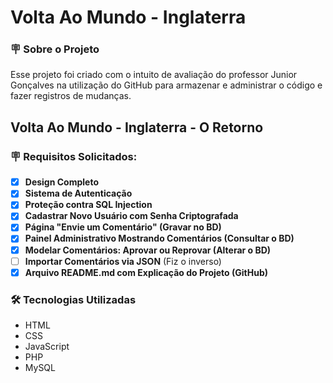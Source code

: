 # Volta Ao Mundo - Inglaterra

### 🪧 Sobre o Projeto

Esse projeto foi criado com o intuito de avaliação do professor Junior Gonçalves na utilização do GitHub para armazenar e administrar o código e fazer registros de mudanças.

## Volta Ao Mundo - Inglaterra - O Retorno

### 🪧 Requisitos Solicitados:

- [x] **Design Completo**
- [x] **Sistema de Autenticação**
- [x] **Proteção contra SQL Injection**
- [x] **Cadastrar Novo Usuário com Senha Criptografada**
- [x] **Página "Envie um Comentário" (Gravar no BD)**
- [x] **Painel Administrativo Mostrando Comentários (Consultar o BD)**
- [x] **Modelar Comentários: Aprovar ou Reprovar (Alterar o BD)**
- [ ] **Importar Comentários via JSON** (Fiz o inverso)
- [x] **Arquivo README.md com Explicação do Projeto (GitHub)**

### 🛠️ Tecnologias Utilizadas

- HTML
- CSS
- JavaScript
- PHP
- MySQL



